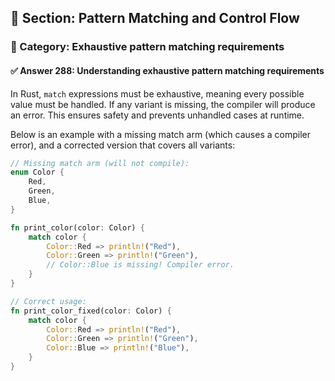 ## 📘 Section: Pattern Matching and Control Flow  
### 🔹 Category: Exhaustive pattern matching requirements  
#### ✅ Answer 288: Understanding exhaustive pattern matching requirements

In Rust, `match` expressions must be exhaustive, meaning every possible value must be handled. If any variant is missing, the compiler will produce an error. This ensures safety and prevents unhandled cases at runtime.

Below is an example with a missing match arm (which causes a compiler error), and a corrected version that covers all variants:

```rust
// Missing match arm (will not compile):
enum Color {
    Red,
    Green,
    Blue,
}

fn print_color(color: Color) {
    match color {
        Color::Red => println!("Red"),
        Color::Green => println!("Green"),
        // Color::Blue is missing! Compiler error.
    }
}

// Correct usage:
fn print_color_fixed(color: Color) {
    match color {
        Color::Red => println!("Red"),
        Color::Green => println!("Green"),
        Color::Blue => println!("Blue"),
    }
}
```
